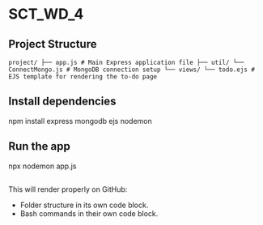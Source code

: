 # SCT_WD_4

## Project Structure

`project/ ├── app.js # Main Express application file ├── util/ └── ConnectMongo.js # MongoDB connection setup └── views/ └── todo.ejs # EJS template for rendering the to-do page`


## Install dependencies

npm install express mongodb ejs nodemon

## Run the app

npx nodemon app.js

## 
This will render properly on GitHub:  
- Folder structure in its own code block.  
- Bash commands in their own code block.  






